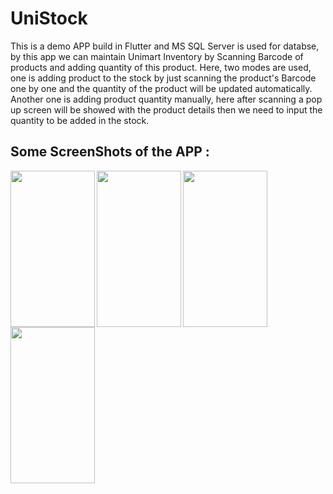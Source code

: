 # UniStock

This is a demo APP build in Flutter and MS SQL Server is used for databse, by this app we can maintain Unimart Inventory by Scanning Barcode of products and adding quantity of this product. Here, two modes are used, one is adding product to the stock by just scanning the product's Barcode one by one and the quantity of the product will be updated automatically. Another one is adding product quantity manually, here after scanning a pop up screen will be showed with the product details then we need to input the quantity to be added in the stock.

## Some ScreenShots of the APP :
<a href="url"><img src="https://user-images.githubusercontent.com/60956818/193440525-13371273-0d4b-4546-86d6-0bb20c4135a1.png" align="left" height="250" width="135" ></a> 
<a href="url"><img src="https://user-images.githubusercontent.com/60956818/193440523-c2ed23cc-9897-43f1-bf06-0772ec54552b.png" align="left" height="250" width="135" ></a>
<a href="url"><img src="https://user-images.githubusercontent.com/60956818/193440515-1b71c77d-6ae5-4e3f-95c9-f482c0e1e8a0.png" align="left" height="250" width="135" ></a>
<a href="url"><img src="https://user-images.githubusercontent.com/60956818/193440522-5b844307-f53b-4267-b138-00984fd78ace.png" align="left" height="250" width="135" ></a>

